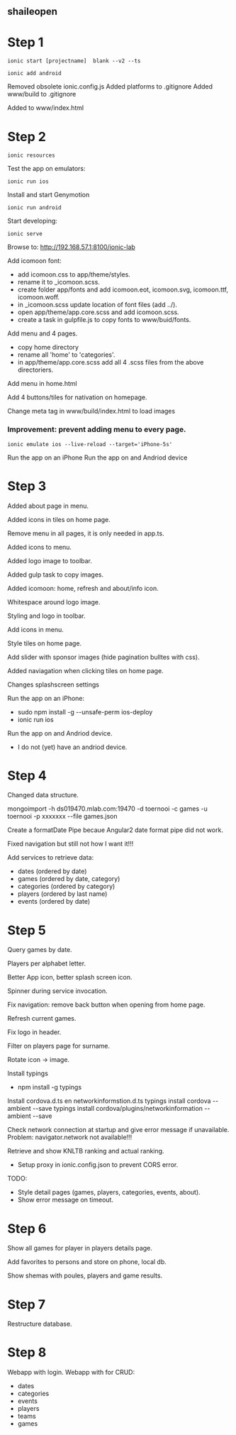 ## shaileopen

Step 1
======

    ionic start [projectname]  blank --v2 --ts

    ionic add android

Removed obsolete ionic.config.js
Added platforms to .gitignore
Added www/build to .gitignore

Added to www/index.html

  <meta http-equiv="Content-Security-Policy" content="default-src *; script-src 'self' 'unsafe-inline' 'unsafe-eval' *; style-src  'self' 'unsafe-inline' *">


Step 2
======

    ionic resources

Test the app on emulators:

    ionic run ios

Install and start Genymotion 

    ionic run android
    
Start developing:

    ionic serve
    
Browse to: http://192.168.57.1:8100/ionic-lab

Add icomoon font: 
- add icomoon.css to app/theme/styles.
- rename it to _icomoon.scss.
- create folder app/fonts and add icomoon.eot, icomoon.svg, icomoon.ttf, icomoon.woff.
- in _icomoon.scss update location of font files (add ../). 
- open app/theme/app.core.scss and add icomoon.scss.
- create a task in gulpfile.js to copy fonts to www/buid/fonts.

Add menu and 4 pages.
- copy home directory
- rename all 'home' to 'categories'.
- in app/theme/app.core.scss add all 4 .scss files from the above directoriers.

Add menu in home.html

Add 4 buttons/tiles for nativation on homepage.

Change meta tag in www/build/index.html to load images

  <meta http-equiv="Content-Security-Policy" content="default-src *; script-src 'self' 'unsafe-inline' 'unsafe-eval' *; style-src  'self' 'unsafe-inline' *; img-src 'self' data:;">

### Improvement: prevent adding menu to every page.

    ionic emulate ios --live-reload --target='iPhone-5s'

Run the app on an iPhone
Run the app on and Andriod device

Step 3
======
Added about page in menu.

Added icons in tiles on home page.

Remove menu in all pages, it is only needed in app.ts.

Added icons to menu.

Added logo image to toolbar.

Added gulp task to copy images.

Added icomoon: home, refresh and about/info icon.

Whitespace around logo image.

Styling and logo in toolbar.

Add icons in menu.

Style tiles on home page.

Add slider with sponsor images (hide pagination bulltes with css).

Added naviagation when clicking tiles on home page.

Changes splashscreen settings


Run the app on an iPhone:
- sudo npm install -g --unsafe-perm ios-deploy
- ionic run ios

Run the app on and Andriod device.
- I do not (yet) have an andriod device.

Step 4
======
Changed data structure.

mongoimport -h ds019470.mlab.com:19470 -d toernooi -c games -u toernooi -p xxxxxxx --file games.json

Create a formatDate Pipe becaue Angular2 date format pipe did not work.

Fixed navigation but still not how I want it!!!

Add services to retrieve data:
- dates (ordered by date)
- games (ordered by date, category)
- categories (ordered by category)
- players (ordered by last name)
- events (ordered by date)

Step 5
======
Query games by date.

Players per alphabet letter.

Better App icon, better splash screen icon.

Spinner during service invocation.

Fix navigation: remove back button when opening from home page.

Refresh current games. 

Fix logo in header.

Filter on players page for surname.

Rotate icon -> image.

Install typings
- npm install -g typings

Install cordova.d.ts en networkinformstion.d.ts
    typings install cordova --ambient --save
    typings install cordova/plugins/networkinformation --ambient --save

Check network connection at startup and give error message if unavailable. Problem: navigator.network not available!!!

Retrieve and show KNLTB ranking and actual ranking.
  - Setup proxy in ionic.config.json to prevent CORS error.
  
TODO:
- Style detail pages (games, players, categories, events, about).
- Show error message on timeout.


Step 6
======
Show all games for player in players details page.

Add favorites to persons and store on phone, local db.

Show shemas with poules, players and game results.


Step 7
======
Restructure database.


Step 8
======
Webapp with login.
Webapp with for CRUD:
- dates
- categories
- events
- players
- teams
- games

